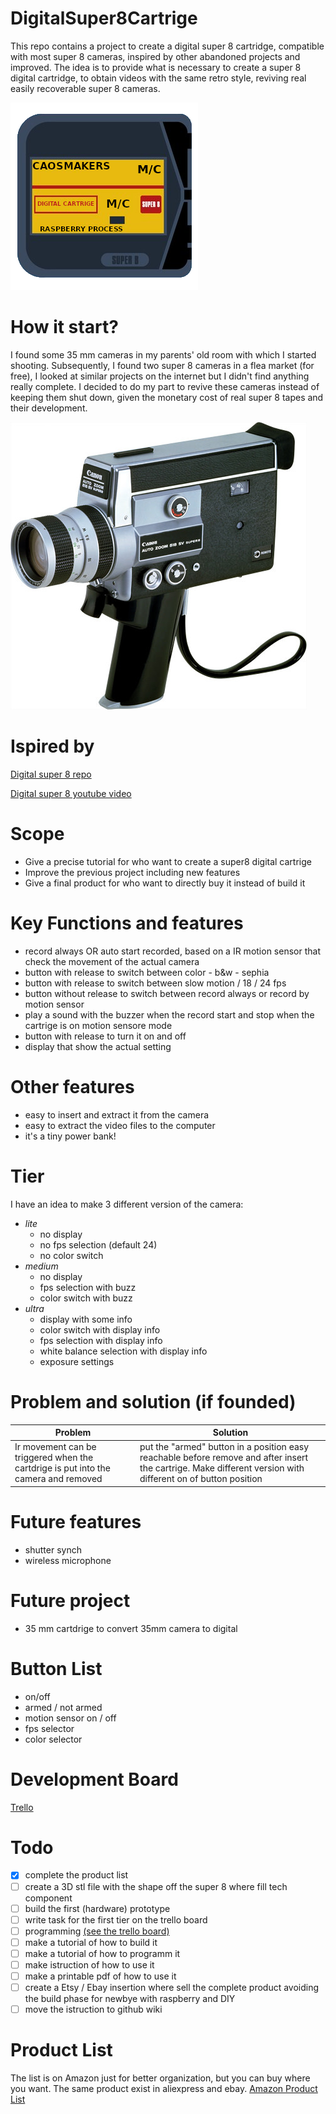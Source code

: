 # DigitalSuper8Cartrige
This repo contains a project to create a digital super 8 cartridge, compatible with most super 8 cameras, inspired by other abandoned projects and improved.
The idea is to provide what is necessary to create a super 8 digital cartridge, to obtain videos with the same retro style, reviving real easily recoverable super 8 cameras.

![Logo](https://github.com/Caos-Maker89/DigitalSuper8Cartrige/blob/main/images/logo.png)

# How it start?
I found some 35 mm cameras in my parents' old room with which I started shooting. Subsequently, I found two super 8 cameras in a flea market (for free), I looked at similar projects on the internet but I didn't find anything really complete. I decided to do my part to revive these cameras instead of keeping them shut down, given the monetary cost of real super 8 tapes and their development.

![CanonCamera](https://github.com/Caos-Maker89/DigitalSuper8Cartrige/blob/main/images/canonCamera.jpg)

# Ispired by
[Digital super 8 repo](https://github.com/Codaea/DigitalSuper8)

[Digital super 8 youtube video](https://www.youtube.com/watch?v=Dq85ZsAZxso)

# Scope
- Give a precise tutorial for who want to create a super8 digital cartrige
- Improve the previous project including new features
- Give a final product for who want to directly buy it instead of build it

# Key Functions and features
- record always OR auto start recorded, based on a IR motion sensor that check the movement of the actual camera
- button with release to switch between color - b&w - sephia
- button with release to switch between slow motion / 18 / 24 fps
- button without release to switch between record always or record by motion sensor
- play a sound with the buzzer when the record start and stop when the cartrige is on motion sensore mode
- button with release to turn it on and off
- display that show the actual setting 

# Other features
- easy to insert and extract it from the camera
- easy to extract the video files to the computer
- it's a tiny power bank!

# Tier
I have an idea to make 3 different version of the camera:
- *lite*
    - no display
    - no fps selection (default 24)
    - no color switch 
- *medium*
    - no display
    - fps selection with buzz
    - color switch with buzz
- *ultra*
    - display with some info
    - color switch with display info
    - fps selection with display info
    - white balance selection with display info
    - exposure settings

# Problem and solution (if founded)

| Problem | Solution |
| ------- | ------- |
| Ir movement can be triggered when the cartdrige is put into the camera and removed | put the "armed" button in a position easy reachable before remove and after insert the cartrige. Make different version with different on of button position |

# Future features 
- shutter synch
- wireless microphone

# Future project
- 35 mm cartdrige to convert 35mm camera to digital

# Button List 
- on/off
- armed / not armed
- motion sensor on / off 
- fps selector
- color selector

# Development Board 
[Trello](https://trello.com/b/D6Kr3EAe/super8digitalcartdrige)

# Todo
- [x] complete the product list
- [ ] create a 3D stl file with the shape off the super 8 where fill tech component
- [ ] build the first (hardware) prototype
- [ ] write task for the first tier on the trello board
- [ ] programming [(see the trello board)](https://trello.com/b/D6Kr3EAe/super8digitalcartdrige)
- [ ] make a tutorial of how to build it
- [ ] make a tutorial of how to programm it
- [ ] make istruction of how to use it 
- [ ] make a printable pdf of how to use it
- [ ] create a Etsy / Ebay insertion where sell the complete product avoiding the build phase for newbye with raspberry and DIY
- [ ] move the istruction to github wiki

# Product List
The list is on Amazon just for better organization, but you can buy where you want. The same product exist in aliexpress and ebay.
[Amazon Product List](https://www.amazon.it/hz/wishlist/ls/3WLFAU62Y95Z?ref_=wl_share)
